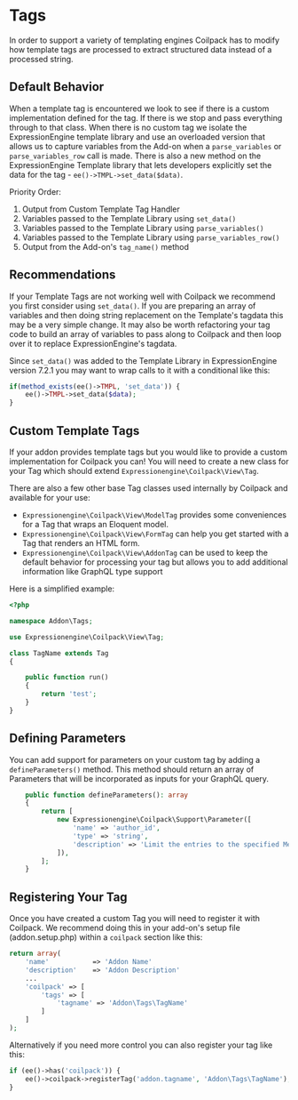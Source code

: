 # Tags

In order to support a variety of templating engines Coilpack has to modify how template tags are processed to extract structured data instead of a processed string.

## Default Behavior

When a template tag is encountered we look to see if there is a custom implementation defined for the tag.  If there is we stop and pass everything through to that class.  When there is no custom tag we isolate the ExpressionEngine template library and use an overloaded version that allows us to capture variables from the Add-on when a `parse_variables` or `parse_variables_row` call is made.  There is also a new method on the ExpressionEngine Template library that lets developers explicitly set the data for the tag - `ee()->TMPL->set_data($data)`.

Priority Order:

1. Output from Custom Template Tag Handler
2. Variables passed to the Template Library using `set_data()`
3. Variables passed to the Template Library using `parse_variables()`
4. Variables passed to the Template Library using `parse_variables_row()`
5. Output from the Add-on's `tag_name()` method

## Recommendations

If your Template Tags are not working well with Coilpack we recommend you first consider using `set_data()`.  If you are preparing an array of variables and then doing string replacement on the Template's tagdata this may be a very simple change.  It may also be worth refactoring your tag code to build an array of variables to pass along to Coilpack and then loop over it to replace ExpressionEngine's tagdata.

Since `set_data()` was added to the Template Library in ExpressionEngine version 7.2.1 you may want to wrap calls to it with a conditional like this:

```php
if(method_exists(ee()->TMPL, 'set_data')) {
    ee()->TMPL->set_data($data);
}
```

## Custom Template Tags

If your addon provides template tags but you would like to provide a custom implementation for Coilpack you can!  You will need to create a new class for your Tag which should extend `Expressionengine\Coilpack\View\Tag`.

There are also a few other base Tag classes used internally by Coilpack and available for your use:

- `Expressionengine\Coilpack\View\ModelTag` provides some conveniences for a Tag that wraps an Eloquent model.
- `Expressionengine\Coilpack\View\FormTag` can help you get started with a Tag that renders an HTML form.
- `Expressionengine\Coilpack\View\AddonTag` can be used to keep the default behavior for processing your tag but allows you to add additional information like GraphQL type support

Here is a simplified example:

```php
<?php

namespace Addon\Tags;

use Expressionengine\Coilpack\View\Tag;

class TagName extends Tag
{

    public function run()
    {
        return 'test';
    }
}
```

## Defining Parameters

You can add support for parameters on your custom tag by adding a `defineParameters()` method.  This method should return an array of Parameters that will be incorporated as inputs for your GraphQL query.

```php
    public function defineParameters(): array
    {
        return [
            new Expressionengine\Coilpack\Support\Parameter([
                'name' => 'author_id',
                'type' => 'string',
                'description' => 'Limit the entries to the specified Member ID',
            ]),
        ];
    }
```

## Registering Your Tag

Once you have created a custom Tag you will need to register it with Coilpack.
We recommend doing this in your add-on's setup file (addon.setup.php) within a `coilpack` section like this:

```php
return array(
    'name'           => 'Addon Name'
    'description'    => 'Addon Description'
    ...
    'coilpack' => [
        'tags' => [
            'tagname' => 'Addon\Tags\TagName'
        ]
    ]
);
```

Alternatively if you need more control you can also register your tag like this:

```php
if (ee()->has('coilpack')) {
    ee()->coilpack->registerTag('addon.tagname', 'Addon\Tags\TagName');
}
```